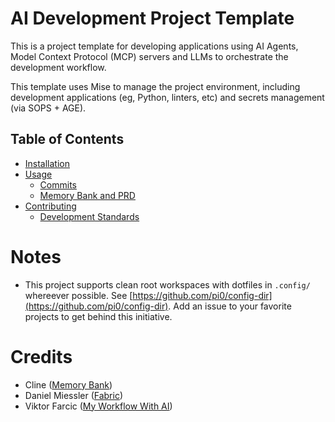 # AI Development Project Template

This is a project template for developing applications using AI Agents, Model Context Protocol (MCP) servers and LLMs to orchestrate the development workflow.

This template uses Mise to manage the project environment, including development applications (eg, Python, linters, etc) and secrets management (via SOPS + AGE).

## Table of Contents

- [Installation](docs/project-setup/installation.md)
- [Usage](docs/usage/README.md)
  - [Commits](docs/usage/commits.md)
  - [Memory Bank and PRD](docs/usage/memory-bank-prd.md)
- [Contributing](docs/contributing/README.md)
  - [Development Standards](docs/contributing/standards.md)

# Notes
- This project supports clean root workspaces with dotfiles in `.config/` whereever possible. See [https://github.com/pi0/config-dir](https://github.com/pi0/config-dir). Add an issue to your favorite projects to get behind this initiative. 

# Credits
- Cline ([Memory Bank](https://docs.cline.bot/prompting/cline-memory-bank))
- Daniel Miessler ([Fabric](https://github.com/danielmiessler/fabric))
- Viktor Farcic ([My Workflow With AI](https://www.youtube.com/watch?v=2E610yzqQwg))